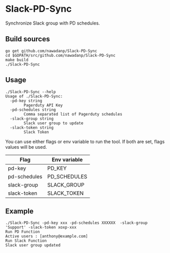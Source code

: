 # Slack-PD-Sync
Synchronize Slack group with PD schedules.

## Build sources 

```
go get github.com/nawadanp/Slack-PD-Sync
cd $GOPATH/src/github.com/nawadanp/Slack-PD-Sync
make build
./Slack-PD-Sync
```

## Usage

```
./Slack-PD-Sync --help
Usage of ./Slack-PD-Sync:
  -pd-key string
    	Pagerduty API Key
  -pd-schedules string
    	Comma separated list of Pagerduty schedules
  -slack-group string
    	Slack user group to update
  -slack-token string
    	Slack Token
```

You can use either flags or env variable to run the tool.
If both are set, flags values will be used.

| Flag | Env variable |
| ---- | ------------ |
| pd-key | PD_KEY |
| pd-schedules | PD_SCHEDULES |
| slack-group | SLACK_GROUP |
| slack-token | SLACK_TOKEN |


## Example

```
./Slack-PD-Sync -pd-key xxx -pd-schedules XXXXXX  -slack-group 'Support' -slack-token xoxp-xxx
Run PD Function
Active users : [anthony@example.com]
Run Slack Function
Slack user group updated
```

